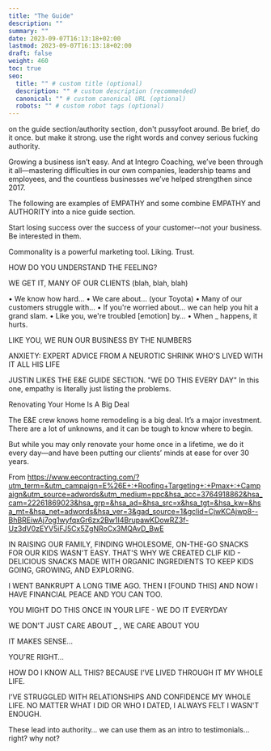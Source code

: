 ```yaml
---
title: "The Guide"
description: ""
summary: ""
date: 2023-09-07T16:13:18+02:00
lastmod: 2023-09-07T16:13:18+02:00
draft: false
weight: 460
toc: true
seo:
  title: "" # custom title (optional)
  description: "" # custom description (recommended)
  canonical: "" # custom canonical URL (optional)
  robots: "" # custom robot tags (optional)
---
```

on the guide section/authority section, don't pussyfoot around. Be brief, do it once. but make it strong. use the right words and convey serious fucking authority.

Growing a business isn’t easy. And at Integro Coaching, we’ve been through it all—mastering difficulties in our own companies, leadership teams and employees, and the countless businesses we’ve helped strengthen since 2017.

The following are examples of EMPATHY and some combine EMPATHY and AUTHORITY into a nice guide section.

Start losing success over the success of your customer--not your business. Be interested in them.

Commonality is a powerful marketing tool. Liking. Trust.

HOW DO YOU UNDERSTAND THE FEELING?

WE GET IT, MANY OF OUR CLIENTS (blah, blah, blah)

  • We know how hard…
  • We care about… (your Toyota)
  • Many of our customers struggle with…
  • If you're worried about… we can help you hit a grand slam.
  • Like you, we're troubled [emotion] by…
  • When _ happens, it hurts.

LIKE YOU, WE RUN OUR BUSINESS BY THE NUMBERS

ANXIETY: EXPERT ADVICE FROM A NEUROTIC SHRINK WHO'S LIVED WITH IT ALL HIS LIFE

JUSTIN LIKES THE E&E GUIDE SECTION. "WE DO THIS EVERY DAY" In this one, empathy is literally just listing the problems.

Renovating Your Home Is A Big Deal

The E&E crew knows home remodeling is a big deal. It’s a major investment. There are a lot of unknowns, and it can be tough to know where to begin.

But while you may only renovate your home once in a lifetime, we do it every day—and have been putting our clients’ minds at ease for over 30 years.

From <https://www.eecontracting.com/?utm_term=&utm_campaign=E%26E+:+Roofing+Targeting+:+Pmax+:+Campaign&utm_source=adwords&utm_medium=ppc&hsa_acc=3764918862&hsa_cam=22261869023&hsa_grp=&hsa_ad=&hsa_src=x&hsa_tgt=&hsa_kw=&hsa_mt=&hsa_net=adwords&hsa_ver=3&gad_source=1&gclid=CjwKCAjwp8--BhBREiwAj7og1wyfqxGr6zx2Bw1I4BrupawKDowRZ3f-Uz3dV0zEYV5iFJ5Cx5ZgNRoCx3MQAvD_BwE>



IN RAISING OUR FAMILY, FINDING WHOLESOME, ON-THE-GO SNACKS FOR OUR KIDS WASN'T EASY. THAT'S WHY WE CREATED CLIF KID - DELICIOUS SNACKS MADE WITH ORGANIC INGREDIENTS TO KEEP KIDS GOING, GROWING, AND EXPLORING.

I WENT BANKRUPT A LONG TIME AGO. THEN I [FOUND THIS] AND NOW I HAVE FINANCIAL PEACE AND YOU CAN TOO.

YOU MIGHT DO THIS ONCE IN YOUR LIFE - WE DO IT EVERYDAY

WE DON'T JUST CARE ABOUT _ , WE CARE ABOUT YOU

IT MAKES SENSE…

YOU'RE RIGHT…

HOW DO I KNOW ALL THIS? BECAUSE I'VE LIVED THROUGH IT MY WHOLE LIFE.

I'VE STRUGGLED WITH RELATIONSHIPS AND CONFIDENCE MY WHOLE LIFE. NO MATTER WHAT I DID OR WHO I DATED, I ALWAYS FELT I WASN'T ENOUGH.

These lead into authority… we can use them as an intro to testimonials… right? why not?

